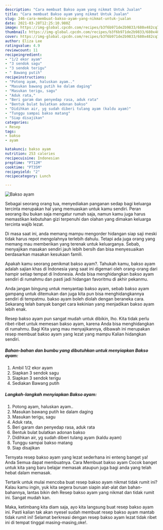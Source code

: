 ```yaml
---
description: "Cara membuat Bakso ayam yang nikmat Untuk Jualan"
title: "Cara membuat Bakso ayam yang nikmat Untuk Jualan"
slug: 246-cara-membuat-bakso-ayam-yang-nikmat-untuk-jualan
date: 2021-03-28T12:25:10.980Z
image: https://img-global.cpcdn.com/recipes/b3f6b971de2b9833/680x482cq70/bakso-ayam-foto-resep-utama.jpg
thumbnail: https://img-global.cpcdn.com/recipes/b3f6b971de2b9833/680x482cq70/bakso-ayam-foto-resep-utama.jpg
cover: https://img-global.cpcdn.com/recipes/b3f6b971de2b9833/680x482cq70/bakso-ayam-foto-resep-utama.jpg
author: Eliza Lee
ratingvalue: 4.9
reviewcount: 11
recipeingredient:
- "1/2 ekor ayam"
- "3 sendok sagu"
- "3 sendok terigu"
- " Bawang putih"
recipeinstructions:
- "Potong ayam, haluskan ayam.."
- "Masukan bawang putih ke dalam daging"
- "Masukan terigu, sagu"
- "Aduk rata,"
- "Beri garam dan penyedap rasa, aduk rata"
- "Bentuk bulat bulatkan adonan bakso"
- "Didihkan air, yg sudah diberi tulang ayam (kaldu ayam)"
- "Tunggu sampai bakso matang"
- "Siap disajikan"
categories:
- Resep
tags:
- bakso
- ayam

katakunci: bakso ayam 
nutrition: 253 calories
recipecuisine: Indonesian
preptime: "PT12M"
cooktime: "PT35M"
recipeyield: "2"
recipecategory: Lunch

---
```



![Bakso ayam](https://img-global.cpcdn.com/recipes/b3f6b971de2b9833/680x482cq70/bakso-ayam-foto-resep-utama.jpg)

Sebagai seorang orang tua, menyediakan panganan sedap bagi keluarga tercinta merupakan hal yang memuaskan untuk kamu sendiri. Peran seorang ibu bukan saja mengatur rumah saja, namun kamu juga harus memastikan kebutuhan gizi terpenuhi dan olahan yang dimakan keluarga tercinta wajib lezat.

Di masa  saat ini, anda memang mampu mengorder hidangan siap saji meski tidak harus repot mengolahnya terlebih dahulu. Tetapi ada juga orang yang memang mau memberikan yang terenak untuk keluarganya. Sebab, menyajikan masakan sendiri jauh lebih bersih dan bisa menyesuaikan berdasarkan masakan kesukaan famili. 



Apakah kamu seorang penikmat bakso ayam?. Tahukah kamu, bakso ayam adalah sajian khas di Indonesia yang saat ini digemari oleh orang-orang dari hampir setiap tempat di Indonesia. Anda bisa menghidangkan bakso ayam sendiri di rumahmu dan pasti jadi hidangan favoritmu di akhir pekanmu.

Anda jangan bingung untuk menyantap bakso ayam, sebab bakso ayam gampang untuk ditemukan dan juga kita pun bisa menghidangkannya sendiri di tempatmu. bakso ayam boleh diolah dengan beraneka cara. Sekarang telah banyak banget cara kekinian yang menjadikan bakso ayam lebih enak.

Resep bakso ayam pun sangat mudah untuk dibikin, lho. Kita tidak perlu ribet-ribet untuk memesan bakso ayam, karena Anda bisa menghidangkan di rumahmu. Bagi Kita yang mau menyajikannya, dibawah ini merupakan resep membuat bakso ayam yang lezat yang mampu Kalian hidangkan sendiri.

<!--inarticleads1-->

##### Bahan-bahan dan bumbu yang dibutuhkan untuk menyiapkan Bakso ayam:

1. Ambil 1/2 ekor ayam
1. Siapkan 3 sendok sagu
1. Siapkan 3 sendok terigu
1. Sediakan  Bawang putih




<!--inarticleads2-->

##### Langkah-langkah menyiapkan Bakso ayam:

1. Potong ayam, haluskan ayam..
1. Masukan bawang putih ke dalam daging
1. Masukan terigu, sagu
1. Aduk rata,
1. Beri garam dan penyedap rasa, aduk rata
1. Bentuk bulat bulatkan adonan bakso
1. Didihkan air, yg sudah diberi tulang ayam (kaldu ayam)
1. Tunggu sampai bakso matang
1. Siap disajikan




Ternyata resep bakso ayam yang lezat sederhana ini enteng banget ya! Anda Semua dapat membuatnya. Cara Membuat bakso ayam Cocok banget untuk kita yang baru belajar memasak ataupun juga bagi anda yang telah hebat dalam memasak.

Tertarik untuk mulai mencoba buat resep bakso ayam nikmat tidak rumit ini? Kalau kamu ingin, yuk kita segera buruan siapin alat-alat dan bahan-bahannya, lantas bikin deh Resep bakso ayam yang nikmat dan tidak rumit ini. Sangat mudah kan. 

Maka, ketimbang kita diam saja, ayo kita langsung buat resep bakso ayam ini. Pasti kalian tak akan nyesel sudah membuat resep bakso ayam mantab tidak rumit ini! Selamat berkreasi dengan resep bakso ayam lezat tidak ribet ini di tempat tinggal masing-masing,oke!.


